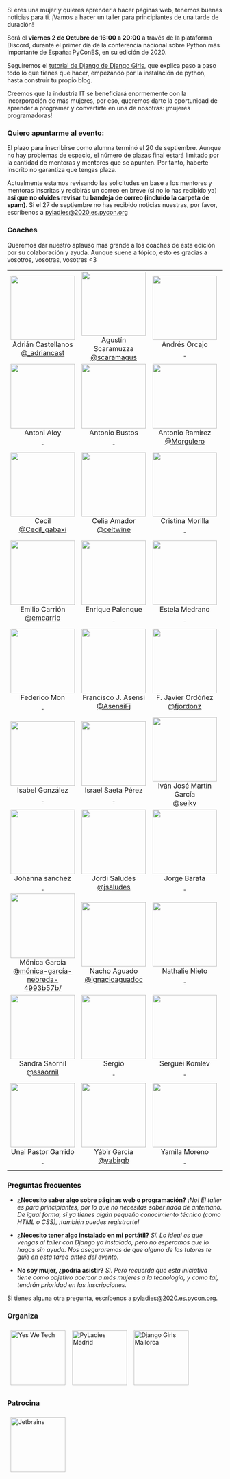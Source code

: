 Si eres una mujer y quieres aprender a hacer páginas web, tenemos buenas noticias para ti. ¡Vamos a hacer un taller para principiantes de una tarde de duración!

Será el **viernes 2 de Octubre de 16:00 a 20:00** a través de la plataforma Discord, durante el primer día de la conferencia nacional sobre Python más importante de España: PyConES, en su edición de 2020.

Seguiremos el [tutorial de Django de Django Girls](https://tutorial.djangogirls.org/), que explica paso a paso todo lo que tienes que hacer, empezando por la instalación de python, hasta construir tu propio blog.

Creemos que la industria IT se beneficiará enormemente con la incorporación de más mujeres, por eso, queremos darte la oportunidad de aprender a programar y convertirte en una de nosotras: ¡mujeres programadoras!

### Quiero apuntarme al evento:

El plazo para inscribirse como alumna terminó el 20 de septiembre. Aunque no hay problemas de espacio, el número de plazas final estará limitado por la cantidad de mentoras y mentores que se apunten. Por tanto, haberte inscrito no garantiza que tengas plaza.

Actualmente estamos revisando las solicitudes en base a los mentores y mentoras inscritas y recibirás un correo en breve (si no lo has recibido ya) **así que no olvides revisar tu bandeja de correo (incluído la carpeta de spam)**. Si el 27 de septiembre no has recibido noticias nuestras, por favor, escríbenos a [pyladies@2020.es.pycon.org](mailto:pyladies@2020.es.pycon.org)

### Coaches

Queremos dar nuestro aplauso más grande a los coaches de esta edición por su colaboración y ayuda. Aunque suene a tópico, esto es gracias a vosotros, vosotras, vosotres <3

<table>
  <tr>
    <td align="center"><img src="https://drive.google.com/file/d/1X9usOvHnRbBfvGm4sNAfkkd7oH78ETI4/view?usp=sharing" style="height:150px">
        Adrián Castellanos
    <br>
<a href="https://twitter.com/_adriancast">@_adriancast<a></td>
    <td align="center"><img src="https://drive.google.com/file/d/1hp8gE2KwZDvZuMM-ze3A7dzazkia7BZJ/view?usp=sharing" style="height:150px">Agustín Scaramuzza<br>
<a href="https://twitter.com/scaramagus">@scaramagus<a></td>
    <td align="center"><img src="https://cocomaterial.com/media/face_normal_person_man-2.svg" style="height:150px">Andrés Orcajo<br>
<a href="https://twitter.com/"> &nbsp;<a></td>
    <td align="center"><img src="https://cocomaterial.com/media/face_normal_person_man-2.svg" style="height:150px">Andreu Vallbona<br>
<a href="https://twitter.com/"> &nbsp;<a></td>
    <td align="center"><img src="https://cocomaterial.com/media/face_normal_person_man-2.svg" style="height:150px">Andros<br>
<a href="https://twitter.com/"> &nbsp;<a></td>
      </tr>
  <tr>
    <td align="center"><img src="https://cocomaterial.com/media/face_normal_person_man-2.svg" style="height:150px">Antoni Aloy<br>
<a href="https://twitter.com/"> &nbsp;<a></td>
    <td align="center"><img src="https://cocomaterial.com/media/face_normal_person_man-2.svg" style="height:150px">Antonio Bustos<br>
<a href="https://twitter.com/"> &nbsp;<a></td>
    <td align="center"><img src="https://drive.google.com/file/d/1nTAAWC8wXHmK9QiuHHNqu9GVRk7Ov2Ws/view?usp=sharing" style="height:150px">Antonio Ramírez<br>
<a href="https://twitter.com/Morgulero">@Morgulero<a></td>
    <td align="center"><img src="https://cocomaterial.com/media/face_normal_person_man-2.svg" style="height:150px">Augusto Ferrari<br>
<a href="https://twitter.com/"> &nbsp;<a></td>
    <td align="center"><img src="https://cocomaterial.com/media/face_normal_person_man-2.svg" style="height:150px">Beatriz Gomez<br>
<a href="https://twitter.com/"> &nbsp;<a></td>
      </tr>
  <tr>
    <td align="center"><img src="https://drive.google.com/file/d/16SYS6ZsqQXbP1QLth9w1DaO7g77iISNa/view?usp=sharing" style="height:150px">Cecil<br>
<a href="https://twitter.com/Cecil_gabaxi">@Cecil_gabaxi<a></td>
    <td align="center"><img src="https://drive.google.com/file/d/1zeiY3Y5JOhoLBQ1oc6F8tg-Vz8aa9AKv/view?usp=sharing" style="height:150px">Celia Amador<br>
<a href="https://twitter.com/celtwine">@celtwine<a></td>
    <td align="center"><img src="https://cocomaterial.com/media/face_normal_person_man-2.svg" style="height:150px">Cristina Morilla<br>
<a href="https://twitter.com/"> &nbsp;<a></td>
    <td align="center"><img src="https://drive.google.com/file/d/1SyHzPTFaLrqLkCO8P-NNkI5HvZilGUMP/view?usp=sharing" style="height:150px">Daniela<br>
<a href="https://www.linkedin.com/in/daniela-bonilla-caita-530aa2145">@daniela-bonilla-caita-530aa2145<a></td>
    <td align="center"><img src="https://drive.google.com/file/d/1H59-v69N-4wgvhxdFH5ks-CkeWkpRBkR/view?usp=sharing" style="height:150px">Diana M. Meneses<br>
<a href="https://github.com/dianamenesesg">@dianamenesesg<a></td>
      </tr>
  <tr>
    <td align="center"><img src="https://drive.google.com/file/d/1IR3AxaIgU6TW3WAnyNGlyLgiyWxnxY1o/view?usp=sharing" style="height:150px">Emilio Carrión<br>
<a href="https://twitter.com/emcarrio">@emcarrio<a></td>
    <td align="center"><img src="https://cocomaterial.com/media/face_normal_person_man-2.svg" style="height:150px">Enrique Palenque<br>
<a href="https://twitter.com/"> &nbsp;<a></td>
    <td align="center"><img src="https://cocomaterial.com/media/face_normal_person_man-2.svg" style="height:150px">Estela Medrano<br>
<a href="https://twitter.com/"> &nbsp;<a></td>
    <td align="center"><img src="https://drive.google.com/file/d/1gGxvP-7d_-CH7fxg3o9uJNxptpHEHklW/view?usp=sharing" style="height:150px">Estrella Suárez<br>
<a href="https://twitter.com/insilix">@insilix<a></td>
    <td align="center"><img src="https://cocomaterial.com/media/face_normal_person_man-2.svg" style="height:150px">Eun Young Cho<br>
<a href="https://twitter.com/"> &nbsp;<a></td>  
    </tr>
  <tr>
    <td align="center"><img src="https://cocomaterial.com/media/face_normal_person_man-2.svg" style="height:150px">Federico Mon<br>
<a href="https://twitter.com/"> &nbsp;<a></td>
    <td align="center"><img src="https://drive.google.com/file/d/1a3KhnCrHLQ9jSVeGQivdLbzTcJtm1rud/view?usp=sharing" style="height:150px">Francisco J. Asensi<br>
<a href="https://twitter.com/AsensiFj">@AsensiFj<a></td>
    <td align="center"><img src="https://drive.google.com/file/d/1MUqtuRIiDFkSIK1unxEa90Jq6pPyokhT/view?usp=sharing" style="height:150px">F. Javier Ordóñez<br>
<a href="https://twitter.com/fjordonz ">@fjordonz <a></td>
    <td align="center"><img src="https://drive.google.com/file/d/1Dcstjk7sEwiKCT8OmRYFt8-OWcn1L7MX/view?usp=sharing" style="height:150px">Iñaki Pérez de Albéniz<br>
<a href="https://twitter.com/ialbeniz">@ialbeniz<a></td>
    <td align="center"><img src="https://drive.google.com/file/d/1O-kykwuMZsF3mjrAUKavJ17cg0UUfQ_B/view?usp=sharing" style="height:150px">Isabel Cazorla Artigues<br>
<a href="https://twitter.com/isacazorl">@isacazorl<a></td>  
    </tr>
  <tr>
    <td align="center"><img src="https://cocomaterial.com/media/face_normal_person_man-2.svg" style="height:150px">Isabel González<br>
<a href="https://twitter.com/"> &nbsp;<a></td>
    <td align="center"><img src="https://cocomaterial.com/media/face_normal_person_man-2.svg" style="height:150px">Israel Saeta Pérez<br>
<a href="https://twitter.com/"> &nbsp;<a></td>
    <td align="center"><img src="https://drive.google.com/file/d/1YPqBdEVmHrx4m0UA_R4A-8djZwKFmwQq/view?usp=sharing" style="height:150px">Iván José Martín García<br>
<a href="https://twitter.com/seikv">@seikv<a></td>
    <td align="center"><img src="https://cocomaterial.com/media/face_normal_person_man-2.svg" style="height:150px">Jesus Eraso Lerena<br>
<a href="https://twitter.com/"> &nbsp;<a></td>
    <td align="center"><img src="https://cocomaterial.com/media/face_normal_person_man-2.svg" style="height:150px">Jimena<br>
<a href="https://twitter.com/"> &nbsp;<a></td>  
    </tr>
  <tr>
    <td align="center"><img src="https://cocomaterial.com/media/face_normal_person_man-2.svg" style="height:150px">Johanna sanchez <br>
<a href="https://twitter.com/"> &nbsp;<a></td>
    <td align="center"><img src="https://drive.google.com/file/d/1SP1B-gf9lHMRKCEagZkclaO9MQynhC4g/view?usp=sharing" style="height:150px">Jordi Saludes <br>
<a href="https://twitter.com/jsaludes">@jsaludes<a></td>
    <td align="center"><img src="https://cocomaterial.com/media/face_normal_person_man-2.svg" style="height:150px">Jorge Barata<br>
<a href="https://twitter.com/"> &nbsp;<a></td>
    <td align="center"><img src="https://drive.google.com/file/d/1LJ52Oa3IW8-fYsXjxeSVzS3dubTAGESS/view?usp=sharing" style="height:150px">Leticia<br>
<a href="https://www.linkedin.com/in/leticiaperrino">@leticiaperrino<a></td>
    <td align="center"><img src="https://cocomaterial.com/media/face_normal_person_man-2.svg" style="height:150px">Lorena Calabuig<br>
<a href="https://twitter.com/"> &nbsp;<a></td></tr>
  <tr>
    <td align="center"><img src="https://drive.google.com/file/d/1azWGH-c4wCSUlWXmSPOefX1UZ5T4ZO1F/view?usp=sharing" style="height:150px">Mónica García<br>
<a href="https://www.linkedin.com/in/m%C3%B3nica-garc%C3%ADa-nebreda-4993b57b">@mónica-garcía-nebreda-4993b57b/<a></td>
    <td align="center"><img src="https://drive.google.com/file/d/1ZAfLsRbQVaRfoArCWmDks0qbt6un11Q1/view?usp=sharing" style="height:150px">Nacho Aguado<br>
<a href="http://linkedin.com/in/ignacioaguadoc/">@ignacioaguadoc<a></td>
    <td align="center"><img src="https://cocomaterial.com/media/face_normal_person_man-2.svg" style="height:150px">Nathalie Nieto<br>
<a href="https://twitter.com/"> &nbsp;<a></td>
    <td align="center"><img src="https://cocomaterial.com/media/face_normal_person_man-2.svg" style="height:150px">Rubén Valseca<br>
<a href="https://twitter.com/"> &nbsp;<a></td>
    <td align="center"><img src="https://drive.google.com/file/d/1pQHE94VL2kMMZtinB2_b2LZHCNLUIAiv/view?usp=sharing" style="height:150px">Salvador<br>
<a href="https://twitter.com/_salvama">@_salvama<a></td>
      </tr>
  <tr>
    <td align="center"><img src="https://drive.google.com/file/d/1SDvmgWaKD1EllwX89SxMJxJVrQmXmCkU/view?usp=sharing" style="height:150px">Sandra Saornil<br>
<a href="https://twitter.com/ssaornil">@ssaornil<a></td>
    <td align="center"><img src="https://cocomaterial.com/media/face_normal_person_man-2.svg" style="height:150px">Sergio<br>
<a href="https://twitter.com/"> &nbsp;<a></td>
    <td align="center"><img src="https://cocomaterial.com/media/face_normal_person_man-2.svg" style="height:150px">Serguei Komlev<br>
<a href="https://twitter.com/"> &nbsp;<a></td>
    <td align="center"><img src="https://cocomaterial.com/media/face_normal_person_man-2.svg" style="height:150px">Sofia<br>
<a href="https://twitter.com/"> &nbsp;<a></td>
    <td align="center"><img src="https://drive.google.com/file/d/1sNJn3jW6h0a248JOtnSOy7S7p9DnrWhK/view?usp=sharing" style="height:150px">Teresa<br>
<a href="https://www.linkedin.com/in/tegarce/">@tegarce<a></td>
      </tr>
  <tr>
    <td align="center"><img src="https://cocomaterial.com/media/face_normal_person_man-2.svg" style="height:150px">Unai Pastor Garrido<br>
<a href="https://twitter.com/"> &nbsp;<a></td>
    <td align="center"><img src="https://drive.google.com/file/d/12p99X1vTAVXxRVsSNzHN8sHupo5sOXGe/view?usp=sharing" style="height:150px">Yábir García<br>
<a href="https://twitter.com/yabirgb">@yabirgb<a></td>
    <td align="center"><img src="https://cocomaterial.com/media/face_normal_person_man-2.svg" style="height:150px">Yamila Moreno<br>
<a href="https://twitter.com/"> &nbsp;<a></td>
    <td align="center"><img src="https://cocomaterial.com/media/face_normal_person_man-2.svg" style="height:150px">Yazmin Cumberbirch<br>
<a href="https://twitter.com/"> &nbsp;<a></td>
    <td align="center"><img src="https://drive.google.com/file/d/1t9EnJUfKvVi_r4i2MyAFO6z7hA4AhA7v/view?usp=sharing" style="height:150px">Francis Santiago<br>
<a href="https://twitter.com/sancfc">@sancfc<a></td>

  </tr>
</table>


### Preguntas frecuentes

- **¿Necesito saber algo sobre páginas web o programación?** *¡No! El taller es para principiantes, por lo que no necesitas saber nada de antemano. De igual forma, si ya tienes algún pequeño conocimiento técnico (como HTML o CSS), ¡también puedes registrarte!*

- **¿Necesito tener algo instalado en mi portátil?** *Sí. Lo ideal es que vengas al taller con Django ya instalado, pero no esperamos que lo hagas sin ayuda. Nos aseguraremos de que alguno de los tutores te guíe en esta tarea antes del evento.*

- **No soy mujer, ¿podría asistir?** *Sí. Pero recuerda que esta iniciativa tiene como objetivo acercar a más mujeres a la tecnología, y como tal, tendrán prioridad en las inscripciones.*

Si tienes alguna otra pregunta, escríbenos a [pyladies@2020.es.pycon.org](mailto:pyladies@2020.es.pycon.org).

### Organiza

<div style="display: flex; flex-wrap: wrap;">
    <a href="https://twitter.com/yeswetech_org/">
        <img src="static/images/yeswetech.png" alt="Yes We Tech" style="height: 8rem; margin: .5rem;">
    </a>
    <a href="https://twitter.com/PyLadiesMadrid/">
        <img src="static/images/pyladiesmadrid.jpg" alt="PyLadies Madrid" style="height: 8rem; margin: .5rem;">
    </a>
    <a href="https://twitter.com/DjangoGirlsMCA">
        <img src="static/images/djangogirlsmca.jpg" alt="Django Girls Mallorca" style="height: 8rem; margin: .5rem;">
    </a>
</div>

### Patrocina

<div style="display: flex; flex-wrap: wrap;">
    <a href="https://www.jetbrains.com/">
        <img src="static/images/jbLogo.png" alt="Jetbrains" style="height: 8rem; margin: .5rem;">
    </a>
</div>
